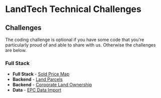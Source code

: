 # LandTech Technical Challenges

## Challenges

The coding challenge is optional if you have some code that you're particularly proud of and able to share with us. Otherwise the challenges are below.

### Full Stack

- **Full Stack** - [Sold Price Map](sold-price-map/README.md)
- **Backend** - [Land Parcels](land-parcels/README.md)
- **Backend** - [Corporate Land Ownership](land-ownership/README.md)
- **Data** - [EPC Data Import](epc-import/README.md)
